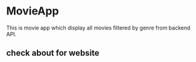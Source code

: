 # MovieApp
This is movie app which display all movies filtered by genre from backend API.

## check about for website
